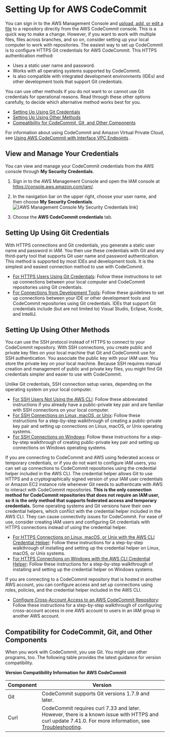 # Setting Up for AWS CodeCommit<a name="setting-up"></a>

You can sign in to the AWS Management Console and [upload, add, or edit a file](files.md) to a repository directly from the AWS CodeCommit console\. This is a quick way to make a change\. However, if you want to work with multiple files, files across branches, and so on, consider setting up your local computer to work with repositories\. The easiest way to set up CodeCommit is to configure HTTPS Git credentials for AWS CodeCommit\. This HTTPS authentication method: 
+ Uses a static user name and password\.
+ Works with all operating systems supported by CodeCommit\.
+ Is also compatible with integrated development environments \(IDEs\) and other development tools that support Git credentials\.

You can use other methods if you do not want to or cannot use Git credentials for operational reasons\. Read through these other options carefully, to decide which alternative method works best for you\.
+ [Setting Up Using Git Credentials](#setting-up-standard)
+ [Setting Up Using Other Methods](#setting-up-other)
+ [Compatibility for CodeCommit, Git, and Other Components](#setting-up-compat)

For information about using CodeCommit and Amazon Virtual Private Cloud, see [Using AWS CodeCommit with Interface VPC Endpoints](codecommit-and-interface-VPC.md) \.

## View and Manage Your Credentials<a name="setting-up-view-credentials"></a>

You can view and manage your CodeCommit credentials from the AWS console through **My Security Credentials**\.

1. Sign in to the AWS Management Console and open the IAM console at [https://console\.aws\.amazon\.com/iam/](https://console.aws.amazon.com/iam/)\.

1. In the navigation bar on the upper right, choose your user name, and then choose **My Security Credentials**\.   
![\[AWS Management Console My Security Credentials link\]](http://docs.aws.amazon.com/codecommit/latest/userguide/images/security-credentials-user.shared.console.png)

1. Choose the **AWS CodeCommit credentials** tab\.

## Setting Up Using Git Credentials<a name="setting-up-standard"></a>

With HTTPS connections and Git credentials, you generate a static user name and password in IAM\. You then use these credentials with Git and any third\-party tool that supports Git user name and password authentication\. This method is supported by most IDEs and development tools\. It is the simplest and easiest connection method to use with CodeCommit\. 
+ [For HTTPS Users Using Git Credentials](setting-up-gc.md): Follow these instructions to set up connections between your local computer and CodeCommit repositories using Git credentials\.
+ [For Connections from Development Tools](setting-up-ide.md): Follow these guidelines to set up connections between your IDE or other development tools and CodeCommit repositories using Git credentials\. IDEs that support Git credentials include \(but are not limited to\) Visual Studio, Eclipse, Xcode, and IntelliJ\.

## Setting Up Using Other Methods<a name="setting-up-other"></a>

You can use the SSH protocol instead of HTTPS to connect to your CodeCommit repository\. With SSH connections, you create public and private key files on your local machine that Git and CodeCommit use for SSH authentication\. You associate the public key with your IAM user\. You store the private key on your local machine\. Because SSH requires manual creation and management of public and private key files, you might find Git credentials simpler and easier to use with CodeCommit\.

Unlike Git credentials, SSH connection setup varies, depending on the operating system on your local computer\. 
+ [For SSH Users Not Using the AWS CLI](setting-up-without-cli.md): Follow these abbreviated instructions if you already have a public\-private key pair and are familiar with SSH connections on your local computer\.
+ [For SSH Connections on Linux, macOS, or Unix](setting-up-ssh-unixes.md): Follow these instructions for a step\-by\-step walkthrough of creating a public\-private key pair and setting up connections on Linux, macOS, or Unix operating systems\.
+ [For SSH Connections on Windows](setting-up-ssh-windows.md): Follow these instructions for a step\-by\-step walkthrough of creating public\-private key pair and setting up connections on Windows operating systems\.

If you are connecting to CodeCommit and AWS using federated access or temporary credentials, or if you do not want to configure IAM users, you can set up connections to CodeCommit repositories using the credential helper included in the AWS CLI\. The credential helper allows Git to use HTTPS and a cryptographically signed version of your IAM user credentials or Amazon EC2 instance role whenever Git needs to authenticate with AWS to interact with CodeCommit repositories\. **This is the only connection method for CodeCommit repositories that does not require an IAM user, so it is the only method that supports federated access and temporary credentials\.** Some operating systems and Git versions have their own credential helpers, which conflict with the credential helper included in the AWS CLI\. They can cause connectivity issues for CodeCommit\. For ease of use, consider creating IAM users and configuring Git credentials with HTTPS connections instead of using the credential helper\.
+ [For HTTPS Connections on Linux, macOS, or Unix with the AWS CLI Credential Helper](setting-up-https-unixes.md): Follow these instructions for a step\-by\-step walkthrough of installing and setting up the credential helper on Linux, macOS, or Unix systems\.
+ [For HTTPS Connections on Windows with the AWS CLI Credential Helper](setting-up-https-windows.md): Follow these instructions for a step\-by\-step walkthrough of installing and setting up the credential helper on Windows systems\.

If you are connecting to a CodeCommit repository that is hosted in another AWS account, you can configure access and set up connections using roles, policies, and the credential helper included in the AWS CLI\.
+ [Configure Cross\-Account Access to an AWS CodeCommit Repository](cross-account.md): Follow these instructions for a step\-by\-step walkthrough of configuring cross\-account access in one AWS account to users in an IAM group in another AWS account\.

## Compatibility for CodeCommit, Git, and Other Components<a name="setting-up-compat"></a>

When you work with CodeCommit, you use Git\. You might use other programs, too\. The following table provides the latest guidance for version compatibility\.


**Version Compatibility Information for AWS CodeCommit**  

| Component | Version | 
| --- | --- | 
| Git | CodeCommit supports Git versions 1\.7\.9 and later\.  | 
| Curl | CodeCommit requires curl 7\.33 and later\. However, there is a known issue with HTTPS and curl update 7\.41\.0\. For more information, see [Troubleshooting](troubleshooting.md)\. | 